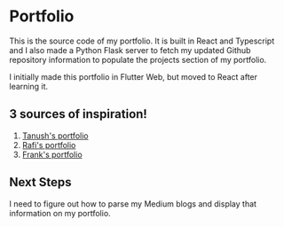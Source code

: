 # Portfolio

This is the source code of my portfolio. It is built in React and Typescript and I also made a Python Flask server to fetch my updated Github repository information to populate the projects section of my portfolio.

I initially made this portfolio in Flutter Web, but moved to React after learning it.

## 3 sources of inspiration!

1. [Tanush's portfolio](https://tanush.dev)
2. [Rafi's portfolio](https://rafibarash.com/)
3. [Frank's portfolio](https://jiafrank.com/)

## Next Steps

I need to figure out how to parse my Medium blogs and display that information on my portfolio.
